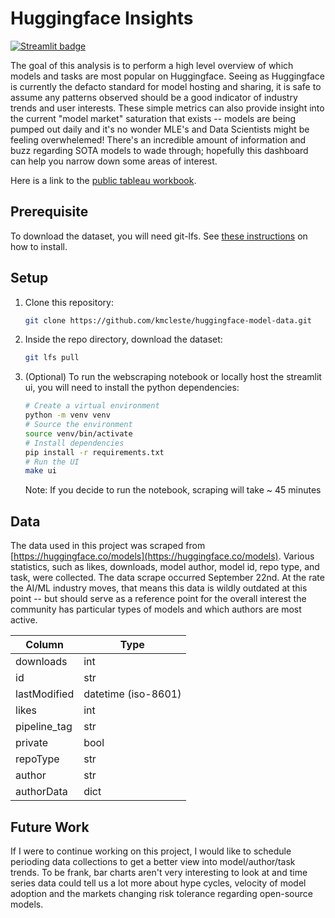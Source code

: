 # Huggingface Insights

[![Streamlit badge](https://img.shields.io/badge/Streamlit-Cloud-red?style=flat-sqaure)](https://kmcleste-hf-insights-hf-insights01-home-ibivet.streamlit.app/)

The goal of this analysis is to perform a high level overview of which models and tasks are most popular on Huggingface. Seeing as Huggingface is currently the defacto standard for model hosting and sharing, it is safe to assume any patterns observed should be a good indicator of industry trends and user interests. These simple metrics can also provide insight into the current "model market" saturation that exists -- models are being pumped out daily and it's no wonder MLE's and Data Scientists might be feeling overwhelemed! There's an incredible amount of information and buzz regarding SOTA models to wade through; hopefully this dashboard can help you narrow down some areas of interest.

Here is a link to the [public tableau workbook](https://public.tableau.com/shared/8MNBSMBQC?:display_count=n&:origin=viz_share_link).

## Prerequisite

To download the dataset, you will need git-lfs. See [these instructions](https://docs.github.com/en/repositories/working-with-files/managing-large-files/installing-git-large-file-storage) on how to install.

## Setup

1. Clone this repository:

    ```bash
    git clone https://github.com/kmcleste/huggingface-model-data.git
    ```

2. Inside the repo directory, download the dataset:

    ```bash
    git lfs pull
    ```

3. (Optional) To run the webscraping notebook or locally host the streamlit ui, you will need to install the python dependencies:

    ```bash
    # Create a virtual environment
    python -m venv venv
    # Source the environment
    source venv/bin/activate
    # Install dependencies
    pip install -r requirements.txt
    # Run the UI
    make ui
    ```

    Note: If you decide to run the notebook, scraping will take ~ 45 minutes

## Data

The data used in this project was scraped from [https://huggingface.co/models](https://huggingface.co/models). Various statistics, such as likes, downloads, model author, model id, repo type, and task, were collected. The data scrape occurred September 22nd. At the rate the AI/ML industry moves, that means this data is wildly outdated at this point -- but should serve as a reference point for the overall interest the community has particular types of models and which authors are most active.

| Column        | Type                |
| ------------- | ------------------- |
| downloads     | int                 |
| id            | str                 |
| lastModified  | datetime (iso-8601) |
| likes         | int                 |
| pipeline_tag  | str                 |
| private       | bool                |
| repoType      | str                 |
| author        | str                 |
| authorData    | dict                |

## Future Work

 If I were to continue working on this project, I would like to schedule perioding data collections to get a better view
 into model/author/task trends. To be frank, bar charts aren't very interesting to look at and time series data could tell us
 a lot more about hype cycles, velocity of model adoption and the markets changing risk tolerance regarding open-source models.
